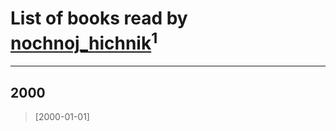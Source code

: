 # List of books read by [nochnoj_hichnik](http://vk.com/id402672243)<sup>1</sup>
---

## 2000

> [2000-01-01] 



